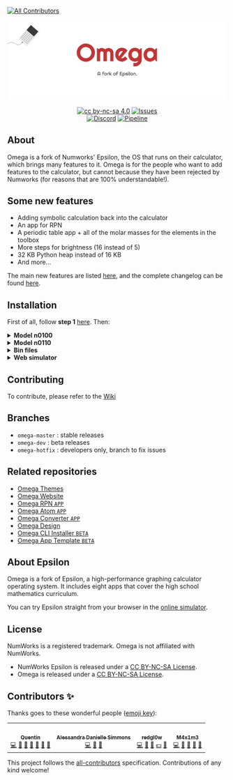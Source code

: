 
<!-- ALL-CONTRIBUTORS-BADGE:START - Do not remove or modify this section -->
[![All Contributors](https://img.shields.io/badge/all_contributors-1-orange.svg?style=flat-square)](#contributors-)
<!-- ALL-CONTRIBUTORS-BADGE:END -->

<p align="center"><img src="https://github.com/Omega-Numworks/Omega-Design/blob/master/Omega-Banner.png" /></p>

<p align="center">
  <a href="https://creativecommons.org/licenses/by-nc-sa/4.0/"><img alt="cc by-nc-sa 4.0" src="https://img.shields.io/badge/License-CC%20BY--NC--SA%204.0-lightgrey.svg?labelColor=292929&logo=creative%20commons&style=for-the-badge" /></a>
  <a href="https://github.com/Omega-Numworks/Omega/issues"><img alt="Issues" src="https://img.shields.io/github/issues/Omega-Numworks/Omega.svg?labelColor=292929&logo=git&style=for-the-badge" /></a>
  </br>
  <a href="https://discord.gg/hjH3gtd"><img alt="Discord" src="https://img.shields.io/discord/663420259851567114?color=blue&labelColor=292929&label=chat%20-%20discord&logo=discord&style=for-the-badge" /></a>
  <a href="https://gitlab.com/joachim2lefournis/Omega/pipelines"><img alt="Pipeline" src="https://img.shields.io/gitlab/pipeline/joachim2lefournis/Omega/omega-master?labelColor=292929&logo=gitlab&style=for-the-badge" /></a>
</p>

## About

Omega is a fork of Numworks' Epsilon, the OS that runs on their calculator, which brings many features to it. Omega is for the people who want to add features to the calculator, but cannot because they have been rejected by Numworks (for reasons that are 100% understandable!).

## Some new features
- Adding symbolic calculation back into the calculator
- An app for RPN
- A periodic table app + all of the molar masses for the elements in the toolbox
- More steps for brightness (16 instead of 5)
- 32 KB Python heap instead of 16 KB
- And more...

The main new features are listed [here](https://github.com/Omega-Numworks/Omega/wiki/Main-features), and the complete changelog can be found [here](https://github.com/quentinguidee/Omega/wiki/Complete-changelog).

## Installation

First of all, follow **step 1** [here](https://www.numworks.com/resources/engineering/software/build/). Then:

<details>
  <summary><b>Model n0100</b></summary>

```
git clone --recursive https://github.com/Omega-Numworks/Omega.git
cd Omega
git checkout omega-master
make MODEL=n0100 clean
make MODEL=n0100 USERNAME="{Your name, max 15 characters}" -j4
make MODEL=n0100 epsilon_flash
```

Important: Don't forget the `--recursive` tag, because Omega relies on submodules.
Also, you can change the number of processes that run in parallel during the build by changing the value of the `-j` flag.
  
</details>

<details>
  <summary><b>Model n0110</b></summary>

```
git clone --recursive https://github.com/Omega-Numworks/Omega.git
cd Omega
git checkout omega-master
make clean
make USERNAME="{Your name, max 15 characters}" -j4
make epsilon_flash
```

Important: Don't forget the `--recursive` tag, because Omega relies on submodules.
Also, you can change the number of processes that run in parallel during the build by changing the value of the `-j` flag.
  
</details>

<details>
  <summary><b>Bin files</b></summary>
  
These can be used to distribute Omega (so that it can be flashed by anyone with [Webdfu_Numworks](https://ti-planet.github.io/webdfu_numworks/)).

```
git clone --recursive https://github.com/Omega-Numworks/Omega.git
cd Omega
git checkout omega-master
make clean
make MODEL=n0100 USERNAME="" -j8
make MODEL=n0100 USERNAME="" binpack -j8
make USERNAME="" -j8
make USERNAME="" binpack -j8
```

Important: Don't forget the `--recursive` tag, because Omega relies on submodules.
Also, you can change the number of processes that run in parallel during the build by changing the value of the `-j` flag.
  
</details>

<details>
  <summary><b>Web simulator</b></summary>
  
First, install emsdk :

```
git clone https://github.com/emscripten-core/emsdk.git
cd emsdk
./emsdk install latest-fastcomp
./emsdk activate latest-fastcomp
source emsdk_env.sh
```

Then, compile Omega :

```
git clone --recursive https://github.com/Omega-Numworks/Omega.git
cd Omega
git checkout omega-master
make clean
make PLATFORM=simulator TARGET=web USERNAME="{Your name, max 15 characters}" -j4
```

The simulator is now in `output/release/simulator/web/simulator.zip`

Important: Don't forget the `--recursive` tag, because Omega relies on submodules.
Also, you can change the number of processes that run in parallel during the build by changing the value of the `-j` flag.

</details>

## Contributing

To contribute, please refer to the [Wiki](https://github.com/Omega-Numworks/Omega/wiki/Contributing)

## Branches

* `omega-master` : stable releases
* `omega-dev` : beta releases
* `omega-hotfix` : developers only, branch to fix issues

## Related repositories

* [Omega Themes](https://github.com/Omega-Numworks/Omega-Themes)
* [Omega Website](https://github.com/Omega-Numworks/Omega-Website)
* [Omega RPN `APP`](https://github.com/Omega-Numworks/Omega-RPN)
* [Omega Atom `APP`](https://github.com/Omega-Numworks/Omega-Atom)
* [Omega Converter `APP`](https://github.com/Omega-Numworks/Omega-Converter)
* [Omega Design](https://github.com/Omega-Numworks/Omega-Design)
* [Omega CLI Installer `BETA`](https://github.com/Omega-Numworks/Omega-CLI-Installer)
* [Omega App Template `BETA`](https://github.com/Omega-Numworks/Omega-App-Template)

## About Epsilon

Omega is a fork of Epsilon, a high-performance graphing calculator operating system. It includes eight apps that cover the high school mathematics curriculum.

You can try Epsilon straight from your browser in the [online simulator](https://www.numworks.com/simulator/).

## License

NumWorks is a registered trademark. Omega is not affiliated with NumWorks.

* NumWorks Epsilon is released under a [CC BY-NC-SA License](https://creativecommons.org/licenses/by-nc-sa/4.0/legalcode).
* Omega is released under a [CC BY-NC-SA License](https://creativecommons.org/licenses/by-nc-sa/4.0/legalcode).

## Contributors ✨

Thanks goes to these wonderful people ([emoji key](https://allcontributors.org/docs/en/emoji-key)):

<!-- ALL-CONTRIBUTORS-LIST:START - Do not remove or modify this section -->
<!-- prettier-ignore-start -->
<!-- markdownlint-disable -->
<table>
  <tr>
    <td align="center"><a href="https://github.com/quentinguidee"><img src="https://avatars0.githubusercontent.com/u/12123721?v=4" width="100px;" alt=""/><br /><sub><b>Quentin</b></sub></a><br /><a href="https://github.com/Omega-Numworks/Omega/commits?author=quentinguidee" title="Code">💻</a> <a href="https://github.com/Omega-Numworks/Omega/commits?author=quentinguidee" title="Documentation">📖</a> <a href="#design-quentinguidee" title="Design">🎨</a> <a href="#maintenance-quentinguidee" title="Maintenance">🚧</a> <a href="#projectManagement-quentinguidee" title="Project Management">📆</a> <a href="#question-quentinguidee" title="Answering Questions">💬</a> <a href="https://github.com/Omega-Numworks/Omega/pulls?q=is%3Apr+reviewed-by%3Aquentinguidee" title="Reviewed Pull Requests">👀</a></td>
    <td align="center"><a href="https://github.com/MixedMatched"><img src="https://avatars1.githubusercontent.com/u/30960626?v=4" width="100px;" alt=""/><br /><sub><b>Alessandra Danielle Simmons</b></sub></a><br /><a href="https://github.com/Omega-Numworks/Omega/commits?author=MixedMatched" title="Code">💻</a> <a href="#ideas-MixedMatched" title="Ideas, Planning, & Feedback">🤔</a> <a href="#question-MixedMatched" title="Answering Questions">💬</a></td>
    <td align="center"><a href="http://redgl0w.github.io"><img src="https://avatars1.githubusercontent.com/u/43498612?v=4" width="100px;" alt=""/><br /><sub><b>redgl0w</b></sub></a><br /><a href="https://github.com/Omega-Numworks/Omega/commits?author=RedGl0w" title="Code">💻</a> <a href="https://github.com/Omega-Numworks/Omega/issues?q=author%3ARedGl0w" title="Bug reports">🐛</a> <a href="#ideas-RedGl0w" title="Ideas, Planning, & Feedback">🤔</a> <a href="#financial-RedGl0w" title="Financial">💵</a> <a href="#question-RedGl0w" title="Answering Questions">💬</a></td>
    <td align="center"><a href="https://M4xi1m3.github.io/"><img src="https://avatars0.githubusercontent.com/u/57234558?v=4" width="100px;" alt=""/><br /><sub><b>M4x1m3</b></sub></a><br /><a href="https://github.com/Omega-Numworks/Omega/commits?author=M4xi1m3" title="Code">💻</a> <a href="https://github.com/Omega-Numworks/Omega/issues?q=author%3AM4xi1m3" title="Bug reports">🐛</a> <a href="https://github.com/Omega-Numworks/Omega/commits?author=M4xi1m3" title="Documentation">📖</a> <a href="#ideas-M4xi1m3" title="Ideas, Planning, & Feedback">🤔</a> <a href="#question-M4xi1m3" title="Answering Questions">💬</a></td>
  </tr>
</table>

<!-- markdownlint-enable -->
<!-- prettier-ignore-end -->
<!-- ALL-CONTRIBUTORS-LIST:END -->

This project follows the [all-contributors](https://github.com/all-contributors/all-contributors) specification. Contributions of any kind welcome!